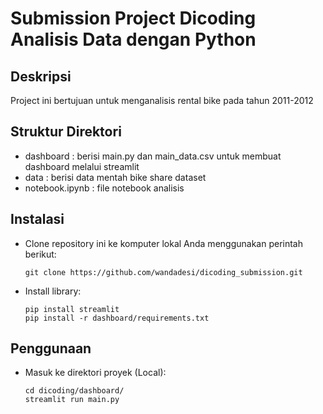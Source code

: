 # Submission Project Dicoding Analisis Data dengan Python

## Deskripsi
Project ini bertujuan untuk menganalisis rental bike pada tahun 2011-2012

## Struktur Direktori
* dashboard : berisi main.py dan main_data.csv untuk membuat dashboard melalui streamlit
* data : berisi data mentah bike share dataset
* notebook.ipynb : file notebook analisis

## Instalasi
- Clone repository ini ke komputer lokal Anda menggunakan perintah berikut:
  ```
  git clone https://github.com/wandadesi/dicoding_submission.git
  ```
- Install library:
  ```
  pip install streamlit
  pip install -r dashboard/requirements.txt
  ```

## Penggunaan
- Masuk ke direktori proyek (Local):
  ```
  cd dicoding/dashboard/
  streamlit run main.py
  ```
